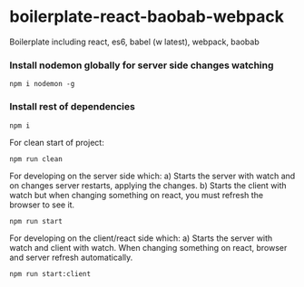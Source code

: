 # boilerplate-react-baobab-webpack
Boilerplate including react, es6, babel (w latest), webpack, baobab

### Install nodemon globally for server side changes watching
```
npm i nodemon -g
```

### Install rest of dependencies
```
npm i
```

For clean start of project:
```
npm run clean 
```

For developing on the server side which:
a) Starts the server with watch and on changes server restarts, applying the changes.
b) Starts the client with watch but when changing something on react, you must refresh the browser to see it.
```
npm run start
```

For developing on the client/react side which:
a) Starts the server with watch and client with watch. When changing something on react, browser and server refresh automatically.
```
npm run start:client
```